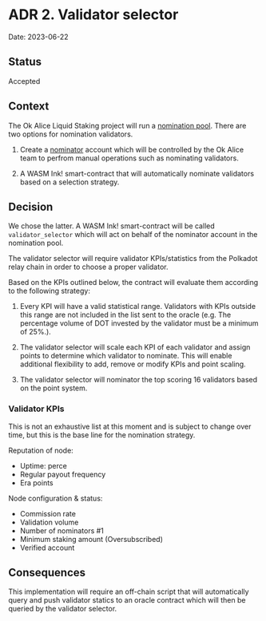 # ADR 2. Validator selector

Date: 2023-06-22

## Status

Accepted

## Context

The Ok Alice Liquid Staking project will run a [nomination pool](ttps://wiki.polkadot.network/docs/learn-nomination-pools). There are two options for nomination validators.

1. Create a [nominator](https://wiki.polkadot.network/docs/learn-nominator) account which will be controlled by the Ok Alice team to perfrom manual operations such as nominating validators.

2. A WASM Ink! smart-contract that will automatically nominate validators based on a selection strategy.

## Decision

We chose the latter. A WASM Ink! smart-contract will be called `validator_selector` which will act on behalf of the nominator account in the nomination pool.

The validator selector will require validator KPIs/statistics from the Polkadot relay chain in order to choose a proper validator.

Based on the KPIs outlined below, the contract will evaluate them according to the following strategy:

1. Every KPI will have a valid statistical range. Validators with KPIs outside this range are not included in the list sent to the oracle (e.g. The percentage volume of DOT invested by the validator must be a minimum of 25%.).

2. The validator selector will scale each KPI of each validator and assign points to determine which validator to nominate. This will enable additional flexibility to add, remove or modify KPIs and point scaling.

3. The validator selector will nominator the top scoring 16 validators based on the point system.

### Validator KPIs

This is not an exhaustive list at this moment and is subject to change over time, but this is the base line for the nomination strategy.

Reputation of node:

- Uptime: perce
- Regular payout frequency
- Era points

Node configuration & status:

- Commission rate
- Validation volume
- Number of nominators #1
- Minimum staking amount (Oversubscribed)
- Verified account

## Consequences

This implementation will require an off-chain script that will automatically query and push validator statics to an oracle contract which will then be queried by the validator selector.
